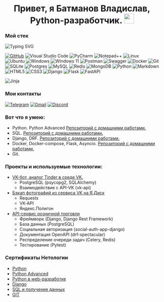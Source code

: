 <h1 align="center">Привет, я Батманов Владислав, Python-разработчик. 
<img src="https://github.com/blackcater/blackcater/raw/main/images/Hi.gif" height="32"/></h1>

### Мой стек

![Typing SVG](https://readme-typing-svg.herokuapp.com?font=Fira+Code&pause=1000&width=435&lines=Python+Backend-developer)

[![GitHub](https://img.shields.io/badge/github-%23121011.svg?style=for-the-badge&logo=github&logoColor=white)](https://github.com/batMaxCom)
![Visual Studio Code](https://img.shields.io/badge/Visual%20Studio%20Code-0078d7.svg?style=for-the-badge&logo=visual-studio-code&logoColor=white)
![PyCharm](https://img.shields.io/badge/pycharm-143?style=for-the-badge&logo=pycharm&logoColor=black&color=black&labelColor=green)
![Notepad++](https://img.shields.io/badge/Notepad++-90E59A.svg?style=for-the-badge&logo=notepad%2b%2b&logoColor=black)
![Linux](https://img.shields.io/badge/Linux-FCC624?style=for-the-badge&logo=linux&logoColor=black)
![Ubuntu](https://img.shields.io/badge/Ubuntu-E95420?style=for-the-badge&logo=ubuntu&logoColor=white)
![Windows](https://img.shields.io/badge/Windows-0078D6?style=for-the-badge&logo=windows&logoColor=white)
![Windows 11](https://img.shields.io/badge/Windows%2011-%230079d5.svg?style=for-the-badge&logo=Windows%2011&logoColor=white)
![Postman](https://img.shields.io/badge/Postman-FF6C37?style=for-the-badge&logo=postman&logoColor=white)
![Swagger](https://img.shields.io/badge/-Swagger-%23Clojure?style=for-the-badge&logo=swagger&logoColor=white)
![Docker](https://img.shields.io/badge/docker-%230db7ed.svg?style=for-the-badge&logo=docker&logoColor=white)
![Git](https://img.shields.io/badge/git-%23F05033.svg?style=for-the-badge&logo=git&logoColor=white)
![SQLite](https://img.shields.io/badge/sqlite-%2307405e.svg?style=for-the-badge&logo=sqlite&logoColor=white)
![Postgres](https://img.shields.io/badge/postgres-%23316192.svg?style=for-the-badge&logo=postgresql&logoColor=white)
![MySQL](https://img.shields.io/badge/mysql-%2300f.svg?style=for-the-badge&logo=mysql&logoColor=white)
![Redis](https://img.shields.io/badge/redis-%23DD0031.svg?style=for-the-badge&logo=redis&logoColor=white)
![MongoDB](https://img.shields.io/badge/MongoDB-%234ea94b.svg?style=for-the-badge&logo=mongodb&logoColor=white)
![Python](https://img.shields.io/badge/python-3670A0?style=for-the-badge&logo=python&logoColor=ffdd54)
![Markdown](https://img.shields.io/badge/markdown-%23000000.svg?style=for-the-badge&logo=markdown&logoColor=white)
![HTML5](https://img.shields.io/badge/html5-%23E34F26.svg?style=for-the-badge&logo=html5&logoColor=white)
![CSS3](https://img.shields.io/badge/css3-%231572B6.svg?style=for-the-badge&logo=css3&logoColor=white)
![Django](https://img.shields.io/badge/django-%23092E20.svg?style=for-the-badge&logo=django&logoColor=white)
![Flask](https://img.shields.io/badge/flask-%23000.svg?style=for-the-badge&logo=flask&logoColor=white)
![FastAPI](https://img.shields.io/badge/FastAPI-005571?style=for-the-badge&logo=fastapi)

![Jinja](https://img.shields.io/badge/jinja-white.svg?style=for-the-badge&logo=jinja&logoColor=black)

### Мои контакты
[![Telegram](https://img.shields.io/badge/Telegram-2CA5E0?style=for-the-badge&logo=telegram&logoColor=white)](https://t.me/Banimetal94)
[![Gmail](https://img.shields.io/badge/Gmail-D14836?style=for-the-badge&logo=gmail&logoColor=white)](mailto:batman181194@gmail.com)
[![Discord](https://img.shields.io/badge/Discord-%235865F2.svg?style=for-the-badge&logo=discord&logoColor=white)](https://discordapp.com/users/467527297474363403/)

### Вот что я умею:
 - Python. Python Advanced [Репозиторий с домашними работами.](./homework/python.md)
 - SQL. [Репозиторий с домашними работами.](./homework/sql.md)
 - Django, DRF. [Репозиторий с домашними работами.](./homework/django.md)
 - Docker, Docker-compose, Flask, Asyncio. [Репозиторий с домашними работами.](./homework/web-develop.md)
 - Git.
   
### Проекты и используемые технологии:
 - [VK-бот, аналог Tinder в среде VK.](https://github.com/batMaxCom/VkTinder-for-Python)
    - PostgreSQL (psycopg2, SQLAlchemy)
    - Взаимодействие с API-VK (vk-api)
 - [Бэкап фотографий из сервиса VK на Я.Диск](https://github.com/batMaxCom/Backup-VkPhotos-to-YaDisk)
    - Requests
    - VK-API
    - Яндекс.Полигон
 - [API-сервис розничной торговли](https://github.com/batMaxCom/python-final-diplom)
    - Фреймворк (Django, Django Rest Framework)
    - База данных (PostgreSQL)
    - Социальная авторизация (social-auth-app-django)
    - Документация OpenAPI (drf-spectacular)
    - Респределение очереди задач (Celery, Redis)
    - Тестирование (Pytest)

### Сертификаты Нетологии
- [Python](./certificate/python.pdf)
- [Python Advanced](./certificate/python-advanced.pdf)
- [Python в web-разработке](./certificate/web-develop.pdf)
- [Django](./certificate/django.pdf)
- [SQL и получение данных](./certificate/python-advanced.pdf)
- [GIT](./certificate/git.pdf)
